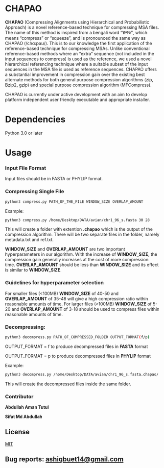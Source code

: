 # CHAPAO
**CHAPAO** (Compressing  Alignments  using  Hierarchical  and  Probabilistic  Approach) is a novel reference-based technique for compressing MSA files. The name of this method is inspired from a bengali word **“চাপাও”**, which means “compress” or “squeeze”, and is pronounced the same way as CHAPAO (/chɑ:paʊ/). This is to our knowledge the first application of the reference-based technique for compressing MSAs. Unlike conventional reference-based methods where an “extra” sequence (not included in the input sequences to compress) is used as the reference, we used a novel hierarchical referencing technique where a suitable subset of the input sequences in the MSA file is used as reference sequences. CHAPAO offers a substantial improvement in compression gain over the existing best alternate methods for both general purpose compression algorithms (zip, Bzip2, gzip) and special purpose compression algorithm (MFCompress).

CHAPAO is currently under active development with an aim to develop platform independent user friendly executable and appropriate installer. 

# Dependencies 
Python 3.0 or later 

# Usage 
### Input File Format
Input files should be in FASTA or PHYLIP format.

### Compressing Single File

```bash
python3 compress.py PATH_OF_THE_FILE WINDOW_SIZE OVERLAP_AMOUNT
```
Example:
```bash
python3 compress.py /home/Desktop/DATA/avian/chr1_96_s.fasta 30 28
```
This will create a folder with extention **.chapao** which is the output of the compression algorithm. There will be two separate files in the folder, namely metadata.txt and ref.txt.

**WINDOW_SIZE** and **OVERLAP_AMOUNT** are two important hyperparameters in our algorithm.  With the increase of **WINDOW_SIZE**, the compression gain generally increases at the cost of more compression time. **OVERLAP_AMOUNT** should be less than **WINDOW_SIZE** and its effect is similar to  **WINDOW_SIZE**.

### Guidelines for hyperparameter selection
For smaller files (<100MB) **WINDOW_SIZE** of 40-50 and **OVERLAP_AMOUNT** of 35-48 will give a high compression ratio within reasonable amounts of time.
For larger files (>100MB) **WINDOW_SIZE** of 5-20 and **OVERLAP_AMOUNT** of 3-18 should be used to compress files within reasonable amounts of time.



### Decompressing:

```bash
python3 decompress.py PATH_OF_COMPRESSED_FOLDER OUTPUT_FORMAT(f/p)
```


OUTPUT_FORMAT = f to produce decompressed files in **FASTA** format

OUTPUT_FORMAT = p to produce decompressed files in **PHYLIP** format

Example:
```bash
python3 decompress.py /home/Desktop/DATA/avian/chr1_96_s.fasta.chapao/ f
```
This will create the decompressed files inside the same folder.
### Contributor
**Abdullah Aman Tutul**

**Sifat Md Abdullah**
## License
[MIT](https://choosealicense.com/licenses/mit/)

## Bug reports: ashiqbuet14@gmail.com
